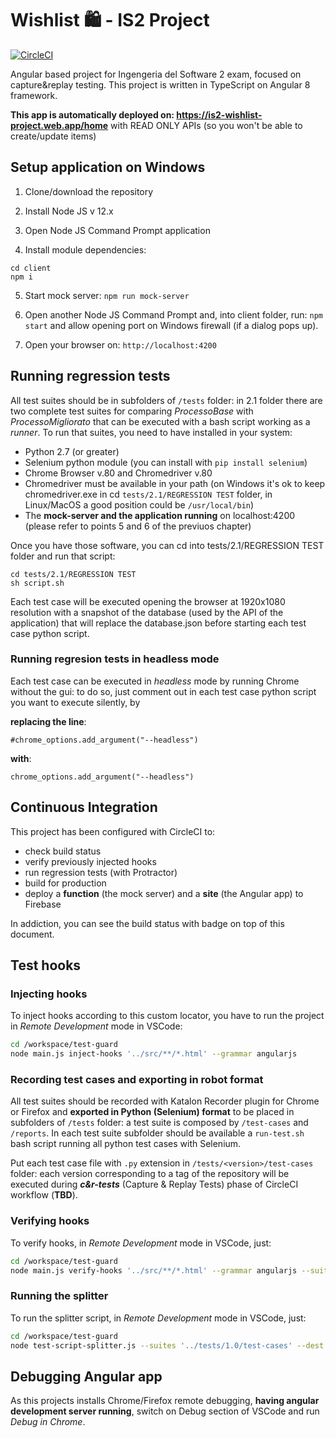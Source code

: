 # Wishlist 🛍 - IS2 Project

[![CircleCI](https://circleci.com/gh/antoniopicone/is2_wishlist.svg?style=svg&circle-token=1ccd8f54691c51063304ecb4d2c1e0ee9adc65e2)](https://circleci.com/gh/antoniopicone/is2_wishlist)

Angular based project for Ingengeria del Software 2 exam, focused on capture&amp;replay testing.
This project is written in TypeScript on Angular 8 framework.

**This app is automatically deployed on: 
https://is2-wishlist-project.web.app/home** with READ ONLY APIs (so you won't be able to create/update items)

## Setup application on Windows

1. Clone/download the repository

2. Install Node JS v 12.x

3. Open Node JS Command Prompt application

4. Install module dependencies: 
```    
cd client
npm i
```
5. Start mock server: `npm run mock-server`
6. Open another Node JS Command Prompt and, into client folder, run: `npm start` and allow opening port on Windows firewall (if a dialog pops up).

7. Open your browser on: `http://localhost:4200`


## Running regression tests

All test suites should be in subfolders of `/tests` folder: in 2.1 folder there are two complete test suites for comparing *ProcessoBase* with *ProcessoMigliorato* that can be executed with a bash script working as a *runner*.
To run that suites, you need to have installed in your system:

- Python 2.7 (or greater)
- Selenium python module (you can install with `pip install selenium`)
- Chrome Browser v.80 and Chromedriver v.80
- Chromedriver must be available in your path (on Windows it's ok to keep chromedriver.exe in cd `tests/2.1/REGRESSION TEST` folder, in Linux/MacOS a good position could be `/usr/local/bin`)
- The **mock-server and the application running** on localhost:4200 (please refer to points 5 and 6 of the previuos chapter)

Once you have those software, you can cd into tests/2.1/REGRESSION TEST folder and run that script:

```
cd tests/2.1/REGRESSION TEST
sh script.sh
```

Each test case will be executed opening the browser at 1920x1080 resolution with a snapshot of the database (used by the API of the application) that will replace the database.json before starting each test case python script.  

### Running regresion tests in headless mode

Each test case can be executed in *headless* mode by running Chrome without the gui: to do so, just comment out in each test case python script you want to execute silently,
by 

**replacing the line**:

```
#chrome_options.add_argument("--headless") 
```
**with**:

```
chrome_options.add_argument("--headless") 
```


## Continuous Integration

This project has been configured with CircleCI to:

- check build status
- verify previously injected hooks
- run regression tests (with Protractor)
- build for production
- deploy a __function__ (the mock server) and a __site__ (the Angular app) to Firebase 

In addiction, you can see the build status with badge on top of this document.


## Test hooks

### Injecting hooks

To inject hooks according to this custom locator, you have to run the project in _Remote Development_ mode in VSCode:

```bash
cd /workspace/test-guard
node main.js inject-hooks '../src/**/*.html' --grammar angularjs
```

### Recording test cases and exporting in robot format

All test suites should be recorded with Katalon Recorder plugin for Chrome or Firefox and **exported in Python (Selenium) format** to be placed in subfolders of `/tests` folder: a test suite is composed by `/test-cases` and `/reports`.
In each test suite subfolder should be available a `run-test.sh` bash script running all python test cases with Selenium.

Put each test case file with `.py` extension in `/tests/<version>/test-cases` folder: each version corresponding to a tag of the repository will be executed during ***c&r-tests*** (Capture & Replay Tests) phase of CircleCI workflow (**TBD**).

### Verifying hooks

To verify hooks, in _Remote Development_ mode in VSCode, just:

```bash
cd /workspace/test-guard
node main.js verify-hooks '../src/**/*.html' --grammar angularjs --suites '../tests/1.0/test-cases'
```

### Running the splitter

To run the splitter script, in _Remote Development_ mode in VSCode, just:

```bash
cd /workspace/test-guard
node test-script-splitter.js --suites '../tests/1.0/test-cases' --dest '../output-locators' --num 3
```


## Debugging Angular app

As this projects installs Chrome/Firefox remote debugging, **having angular development server running**, switch on Debug section of VSCode and run _Debug in Chrome_.
